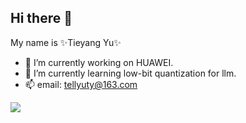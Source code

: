 ## Hi there 👋
My name is ✨Tieyang Yu✨
- 🔭 I’m currently working on HUAWEI.
- 🌱 I’m currently learning low-bit quantization for llm.
- 📫 email: tellyuty@163.com
 
<picture>
<source 
  srcset="https://github-readme-stats.vercel.app/api?username=tellyoung&show_icons=true&theme=calm"
  media="(prefers-color-scheme: dark)"
/>
<source
  srcset="https://github-readme-stats.vercel.app/api?username=tellyoung&show_icons=true&theme=calm"
  media="(prefers-color-scheme: light), (prefers-color-scheme: no-preference)"
/>
<img src="https://github-readme-stats.vercel.app/api?username=tellyoung&show_icons=true&theme=calm" />
</picture>

  
<!--
**tellyoung/tellyoung** is a ✨ _special_ ✨ repository because its `README.md` (this file) appears on your GitHub profile.

Here are some ideas to get you started:

- 🔭 I’m currently working on ...
- 🌱 I’m currently learning ...
- 👯 I’m looking to collaborate on ...
- 🤔 I’m looking for help with ...
- 💬 Ask me about ...
- 📫 How to reach me: ...
- 😄 Pronouns: ...
- ⚡ Fun fact: ...
-->
